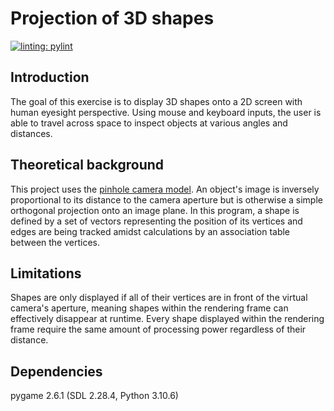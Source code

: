 # Projection of 3D shapes
[![linting: pylint](https://img.shields.io/badge/linting-pylint-yellowgreen)](https://github.com/pylint-dev/pylint)
## Introduction
The goal of this exercise is to display 3D shapes onto a 2D screen with human eyesight perspective. Using mouse and keyboard inputs, the user is able to travel across space to inspect objects at various angles and distances.
## Theoretical background
This project uses the [pinhole camera model](https://en.m.wikipedia.org/wiki/Pinhole_camera_model). An object's image is inversely proportional to its distance to the camera aperture but is otherwise a simple orthogonal projection onto an image plane. In this program, a shape is defined by a set of vectors representing the position of its vertices and edges are being tracked amidst calculations by an association table between the vertices.
## Limitations
Shapes are only displayed if all of their vertices are in front of the virtual camera's aperture, meaning shapes within the rendering frame can effectively disappear at runtime.
Every shape displayed within the rendering frame require the same amount of processing power regardless of their distance.
## Dependencies
pygame 2.6.1 (SDL 2.28.4, Python 3.10.6)
